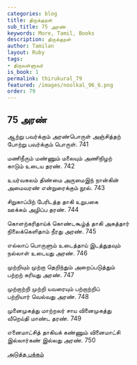 ```yaml
---
categories: blog
title: திருக்குறள்
sub_title: 75 அரண்
keywords: More, Tamil, Books
description: திருக்குறள்
author: Tamilan
layout: Ruby
tags:
- திருவள்ளுவர்
is_book: 1
permalink: thirukural_79
featured: /images/noolkal_96_6.png
order: 79
---
```

## 75 அரண்

ஆற்று பவர்க்கும் அரண்பொருள் அஞ்சித்தற்  
போற்று பவர்க்கும் பொருள். 741

மணிநீரும் மண்ணும் மலையும் அணிநிழற்  
காடும் உடைய தரண். 742

உயர்வகலம் திண்மை அருமைஇந் நான்கின்  
அமைவரண் என்றுரைக்கும் நூல். 743

சிறுகாப்பிற் பேரிடத்த தாகி உறுபகை  
ஊக்கம் அழிப்ப தரண். 744

கொளற்கரிதாய்க் கொண்டகூழ்த் தாகி அகத்தார்  
நிலைக்கெளிதாம் நீரது அரண். 745

எல்லாப் பொருளும் உடைத்தாய் இடத்துதவும்  
நல்லாள் உடையது அரண். 746

முற்றியும் முற்றா தெறிந்தும் அறைப்படுத்தும்  
பற்றற் கரியது அரண். 747

முற்றாற்றி முற்றி யவரையும் பற்றாற்றிப்  
பற்றியார் வெல்வது அரண். 748

முனைமுகத்து மாற்றலர் சாய வினைமுகத்து  
வீறெய்தி மாண்ட தரண். 749

எனைமாட்சித் தாகியக் கண்ணும் வினைமாட்சி  
இல்லார்கண் இல்லது அரண். 750

[அடுத்த பக்கம்](thirukural_80)